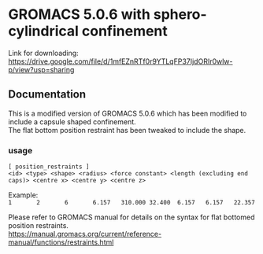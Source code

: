 # GROMACS 5.0.6 with sphero-cylindrical confinement<br>
Link for downloading: https://drive.google.com/file/d/1mfEZnRTf0r9YTLqFP37IjdORIr0wlw-p/view?usp=sharing

## Documentation<br>
This is a modified version of GROMACS 5.0.6 which has been modified to include a capsule shaped confinement.<br>
The flat bottom position restraint has been tweaked to include the shape.<br>

### usage<br>
```[ position_restraints ]```<br>
```<id> <type> <shape> <radius> <force constant> <length (excluding end caps)> <centre x> <centre y> <centre z>```<br>

Example:<br>
```1       2       6       6.157   310.000 32.400  6.157   6.157   22.357```<br>

Please refer to GROMACS manual for details on the syntax for flat bottomed position restraints.<br>
https://manual.gromacs.org/current/reference-manual/functions/restraints.html<br>
